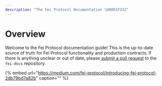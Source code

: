 ```yaml
---
description: "The Fei Protocol Documentation \U0001F332"
---
```


# Overview

Welcome to the Fei Protocol documentation guide! This is the up-to-date source of truth for Fei Protocol functionality and production contracts. If there is anything unclear or out of date, please[ submit a pull request](https://github.com/fei-protocol/fei-docs/) to the `fei-docs` repository.

{% embed url="https://medium.com/fei-protocol/introducing-fei-protocol-2db79bd7a82b" caption="" %}



